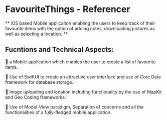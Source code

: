 # FavouriteThings - Referencer

** iOS based Mobile applicaiton enabling the users to keep track of their favourite items with the option of adding notes, downloading pictures as well as selecting a location.  ** 



## Fucntions and Technical Aspects:


:iphone:	a Mobile application which enables the user to create a  list of favourite items. 

:iphone: Use of SwiftUI to create an attractive user interface and use of Core Data framework for database storage. 

:iphone: Image uploading and location including functionality by the use of MapKit and Geo Coding frameworks. 

:iphone: Use of Model-View paradigm, Separation of concerns and all the functionalities of a fully-fledged mobile application. 


